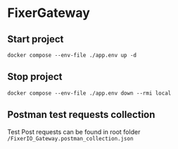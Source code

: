 # FixerGateway

## Start project
```docker compose --env-file ./app.env up -d```

## Stop project
```docker compose --env-file ./app.env down --rmi local```

## Postman test requests collection 
Test Post requests can be found in root folder ```/FixerIO_Gateway.postman_collection.json```
